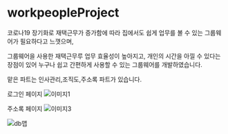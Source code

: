 # workpeopleProject
 
 

코로나19 장기화로 재택근무가 증가함에 따라 집에서도 쉽게 업무를 볼 수 있는 그룹웨어가 필요하다고 느꼇으며, 

그룹웨어을 사용한 재택근무루 업무 효율성이 높아지고, 개인의 시간을 아낄 수 있다는 장점이 있어  누구나 쉽고 간편하게 사용할 수 있는 그룹웨어를 개발하였습니다.

맡은 파트는 인사관리,조직도,주소록 파트가 있습니다.


 
 로그인 페이지
![이미지1](https://user-images.githubusercontent.com/103404581/195015168-b33a651a-bea3-4fdd-85f9-e37fccee74b5.JPG)





주소록 페이지
![이미지3](https://user-images.githubusercontent.com/103404581/195015175-0151a51b-c543-4c2e-8995-90e82068ee0e.JPG)
 
 
 
 
 
 
![db맵](https://user-images.githubusercontent.com/103404581/195014967-d27e95ab-9bf4-4a02-b445-f1111c1b1027.JPG)


